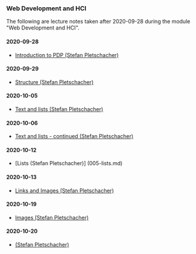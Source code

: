 ### Web Development and HCI

The following are lecture notes taken after 2020-09-28 during the module "Web Development and HCI".

#### 2020-09-28

* [Introduction to PDP (Stefan Pletschacher)](001-introduction-to-wdhci.md)  

#### 2020-09-29

* [Structure (Stefan Pletschacher)](002-structure.md) 

#### 2020-10-05

* [Text and lists (Stefan Pletschacher)](003-text-and-lists.md)  

#### 2020-10-06

* [Text and lists - continued (Stefan Pletschacher)](004-text-and-lists-continued.md)  

#### 2020-10-12

* [Lists (Stefan Pletschacher)] (005-lists.md) 

#### 2020-10-13

* [Links and Images (Stefan Pletschacher)](006-links-and-images.md)

#### 2020-10-19

* [Images (Stefan Pletschacher)](007-images.md)

#### 2020-10-20

* [ (Stefan Pletschacher)](008-image-formats.md) 
